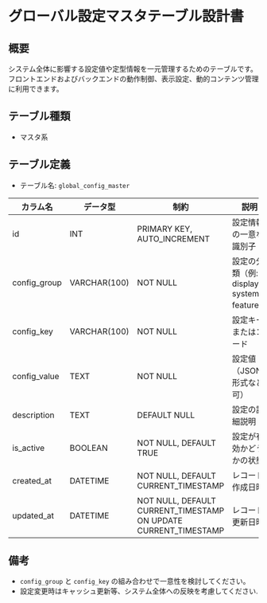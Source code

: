 # グローバル設定マスタテーブル設計書

## 概要
システム全体に影響する設定値や定型情報を一元管理するためのテーブルです。  
フロントエンドおよびバックエンドの動作制御、表示設定、動的コンテンツ管理に利用できます。

## テーブル種類
- マスタ系

## テーブル定義
- テーブル名: `global_config_master`

| カラム名     | データ型     | 制約                                      | 説明                                    |
|--------------|--------------|-------------------------------------------|-----------------------------------------|
| id           | INT          | PRIMARY KEY, AUTO_INCREMENT               | 設定情報の一意な識別子                    |
| config_group | VARCHAR(100) | NOT NULL                                  | 設定の分類（例: display, system, feature） |
| config_key   | VARCHAR(100) | NOT NULL                                  | 設定キーまたはコード                     |
| config_value | TEXT         | NOT NULL                                  | 設定値（JSON形式など可）                  |
| description  | TEXT         | DEFAULT NULL                              | 設定の詳細説明                         |
| is_active    | BOOLEAN      | NOT NULL, DEFAULT TRUE                    | 設定が有効かどうかの状態                |
| created_at   | DATETIME     | NOT NULL, DEFAULT CURRENT_TIMESTAMP       | レコード作成日時                       |
| updated_at   | DATETIME     | NOT NULL, DEFAULT CURRENT_TIMESTAMP ON UPDATE CURRENT_TIMESTAMP | レコード更新日時            |

## 備考
- `config_group` と `config_key` の組み合わせで一意性を検討してください。
- 設定変更時はキャッシュ更新等、システム全体への反映を考慮してください.
